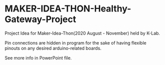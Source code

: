 # MAKER-IDEA-THON-Healthy-Gateway-Project

Project Idea for Maker-Idea-Thon(2020 August - November) held by K-Lab.

Pin connections are hidden in program for the sake of having flexible pinouts on any desired arduino-related boards.

See more info in PowerPoint file.
